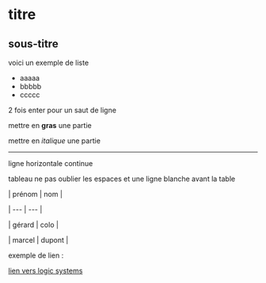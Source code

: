 # titre
## sous-titre
voici un exemple de liste
+ aaaaa
+ bbbbb
+ ccccc

2 fois enter pour un saut de ligne

mettre en **gras** une partie

mettre en *italique* une partie

---
ligne horizontale continue


tableau ne pas oublier les espaces et une ligne blanche avant la table


| prénom | nom |

| --- | --- |

| gérard | colo |

| marcel | dupont |

exemple de lien :

[lien vers logic systems](www.logicsystems.fr)
